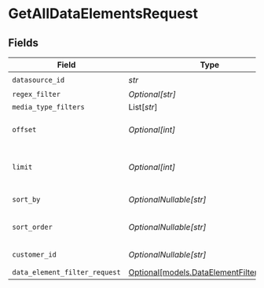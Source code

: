 # GetAllDataElementsRequest


## Fields

| Field                                                                              | Type                                                                               | Required                                                                           | Description                                                                        |
| ---------------------------------------------------------------------------------- | ---------------------------------------------------------------------------------- | ---------------------------------------------------------------------------------- | ---------------------------------------------------------------------------------- |
| `datasource_id`                                                                    | *str*                                                                              | :heavy_check_mark:                                                                 | N/A                                                                                |
| `regex_filter`                                                                     | *Optional[str]*                                                                    | :heavy_minus_sign:                                                                 | N/A                                                                                |
| `media_type_filters`                                                               | List[*str*]                                                                        | :heavy_minus_sign:                                                                 | N/A                                                                                |
| `offset`                                                                           | *Optional[int]*                                                                    | :heavy_minus_sign:                                                                 | Number of items to skip                                                            |
| `limit`                                                                            | *Optional[int]*                                                                    | :heavy_minus_sign:                                                                 | Maximum number of items to return                                                  |
| `sort_by`                                                                          | *OptionalNullable[str]*                                                            | :heavy_minus_sign:                                                                 | Field to sort by                                                                   |
| `sort_order`                                                                       | *OptionalNullable[str]*                                                            | :heavy_minus_sign:                                                                 | Sort order (asc or desc)                                                           |
| `customer_id`                                                                      | *OptionalNullable[str]*                                                            | :heavy_minus_sign:                                                                 | Customer ID                                                                        |
| `data_element_filter_request`                                                      | [Optional[models.DataElementFilterRequest]](../models/dataelementfilterrequest.md) | :heavy_minus_sign:                                                                 | N/A                                                                                |